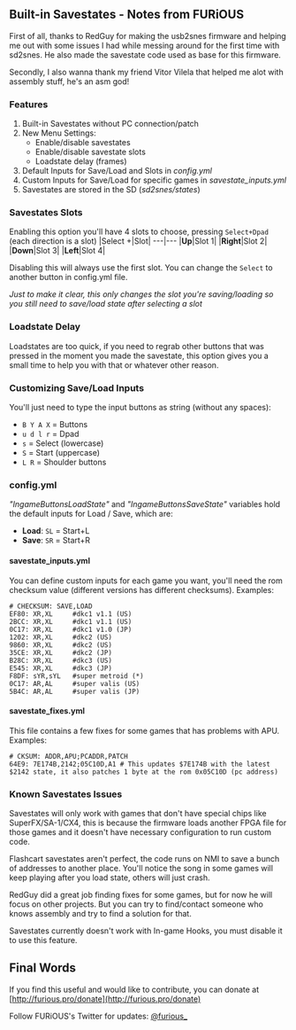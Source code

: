 ## Built-in Savestates - Notes from FURiOUS
First of all, thanks to RedGuy for making the usb2snes firmware and helping me out with some issues I had while messing around for the first time with sd2snes. He also made the savestate code used as base for this firmware.

Secondly, I also wanna thank my friend Vitor Vilela that helped me alot with assembly stuff, he's an asm god!

### Features
1. Built-in Savestates without PC connection/patch
2. New Menu Settings:
	- Enable/disable savestates
	- Enable/disable savestate slots
	- Loadstate delay (frames)
3. Default Inputs for Save/Load and Slots in *config.yml*
4. Custom Inputs for Save/Load for specific games in *savestate_inputs.yml*
5. Savestates are stored in the SD (*sd2snes/states*)

### Savestates Slots
Enabling this option you'll have 4 slots to choose, pressing `Select+Dpad` (each direction is a slot)
|Select +|Slot|
---|---
|**Up**|Slot 1|
|**Right**|Slot 2|
|**Down**|Slot 3|
|**Left**|Slot 4|

Disabling this will always use the first slot. You can change the `Select` to another button in config.yml file.

*Just to make it clear, this only changes the slot you're saving/loading so you still need to save/load state after selecting a slot*

### Loadstate Delay
Loadstates are too quick, if you need to regrab other buttons that was pressed in the moment you made the savestate, this option gives you a small time to help you with that or whatever other reason.

### Customizing Save/Load Inputs
You'll just need to type the input buttons as string (without any spaces):

- `B Y A X` = Buttons
- `u d l r` = Dpad
- `s` = Select (lowercase)
- `S` = Start (uppercase)
- `L R` = Shoulder buttons

### config.yml 
*"IngameButtonsLoadState"* and *"IngameButtonsSaveState"* variables hold the default inputs for Load / Save, which are:

- **Load**: `SL` = Start+L
- **Save**: `SR` = Start+R

#### **savestate_inputs.yml**
You can define custom inputs for each game you want, you'll need the rom checksum value (different versions has different checksums). Examples:

```
# CHECKSUM: SAVE,LOAD
EF80: XR,XL     #dkc1 v1.1 (US)
2BCC: XR,XL     #dkc1 v1.1 (US)
0C17: XR,XL     #dkc1 v1.0 (JP)
1202: XR,XL     #dkc2 (US)
9860: XR,XL     #dkc2 (US)
35CE: XR,XL     #dkc2 (JP)
B28C: XR,XL     #dkc3 (US)
E545: XR,XL     #dkc3 (JP)
F8DF: sYR,sYL   #super metroid (*)
0C17: AR,AL     #super valis (US)
5B4C: AR,AL     #super valis (JP)
```

#### **savestate_fixes.yml**
This file contains a few fixes for some games that has problems with APU. Examples:

```
# CKSUM: ADDR,APU;PCADDR,PATCH
64E9: 7E174B,2142;05C10D,A1 # This updates $7E174B with the latest $2142 state, it also patches 1 byte at the rom 0x05C10D (pc address)
```

### Known Savestates Issues
Savestates will only work with games that don't have special chips like SuperFX/SA-1/CX4, this is because the firmware loads another FPGA file for those games and it doesn't have necessary configuration to run custom code.

Flashcart savestates aren't perfect, the code runs on NMI to save a bunch of addresses to another place. You'll notice the song in some games will keep playing after you load state, others will just crash.

RedGuy did a great job finding fixes for some games, but for now he will focus on other projects. But you can try to find/contact someone who knows assembly and try to find a solution for that.

Savestates currently doesn't work with In-game Hooks, you must disable it to use this feature.

Final Words
---
If you find this useful and would like to contribute, you can donate at [http://furious.pro/donate](http://furious.pro/donate)

Follow FURiOUS's Twitter for updates: [@furious_](http://twitter.com/furious_)